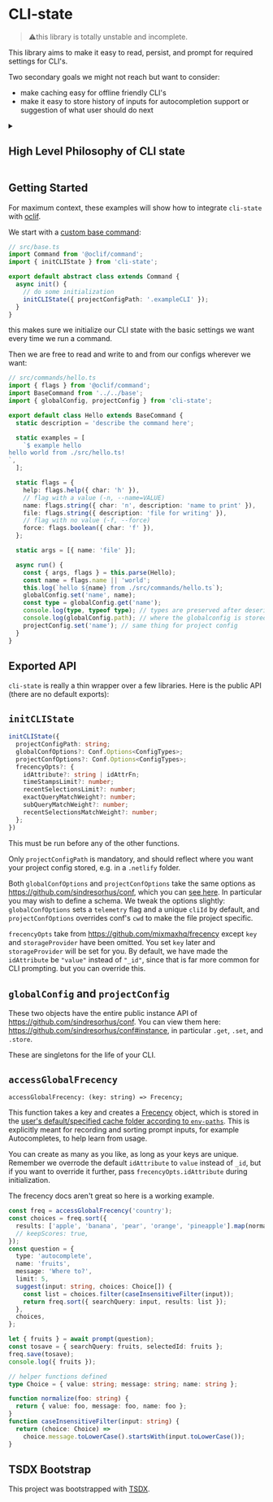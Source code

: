 # CLI-state

> ⚠️this library is totally unstable and incomplete.

This library aims to make it easy to read, persist, and prompt for required settings for CLI's.

Two secondary goals we might not reach but want to consider:

- make caching easy for offline friendly CLI's
- make it easy to store history of inputs for autocompletion support or suggestion of what user should do next

<details><summary>

## High Level Philosophy of CLI state

</summary>

Here are some sources of CLI config:

- CLI flags (prefer flags over arguments)
- Project Config (e.g. `package.json`, an `rc` file read by [cosmiconfig](https://github.com/davidtheclark/cosmiconfig), or some other special file e.g. `toml`)
- Project Filesystem (eg do you have special folders/files setup)
- Machine/User Config
- _Remote_ user account settings
- _Remote_ team account settings
- _Remote_ global telemetry based defaults

While offline, we may also lean on caches as sources of state:

- Project cache
- Machine/User Cache
- _Cached_ user account settings
- _Cached_ team account settings
- _Cached_ global telemetry based defaults

**Config vs State**

We make a (possibly confusing?) distinction between config vs state. Config is static - it is what it is before the CLI starts, and doesn't change. State is dynamic, you can set state during your CLI session and expect it to persist between sessions. If a state is missing, we can prompt for it, and then offer to persist it, or tell the user how to override it in future with a flag.

</details>

## Getting Started

For maximum context, these examples will show how to integrate `cli-state` with [oclif](https://oclif.io/).

We start with a [custom base command](https://oclif.io/docs/base_class):

```ts
// src/base.ts
import Command from '@oclif/command';
import { initCLIState } from 'cli-state';

export default abstract class extends Command {
  async init() {
    // do some initialization
    initCLIState({ projectConfigPath: '.exampleCLI' });
  }
}
```

this makes sure we initialize our CLI state with the basic settings we want every time we run a command.

Then we are free to read and write to and from our configs wherever we want:

```ts
// src/commands/hello.ts
import { flags } from '@oclif/command';
import BaseCommand from '../../base';
import { globalConfig, projectConfig } from 'cli-state';

export default class Hello extends BaseCommand {
  static description = 'describe the command here';

  static examples = [
    `$ example hello
hello world from ./src/hello.ts!
`,
  ];

  static flags = {
    help: flags.help({ char: 'h' }),
    // flag with a value (-n, --name=VALUE)
    name: flags.string({ char: 'n', description: 'name to print' }),
    file: flags.string({ description: 'file for writing' }),
    // flag with no value (-f, --force)
    force: flags.boolean({ char: 'f' }),
  };

  static args = [{ name: 'file' }];

  async run() {
    const { args, flags } = this.parse(Hello);
    const name = flags.name || 'world';
    this.log(`hello ${name} from ./src/commands/hello.ts`);
    globalConfig.set('name', name);
    const type = globalConfig.get('name');
    console.log(type, typeof type); // types are preserved after deserialization
    console.log(globalConfig.path); // where the globalconfig is stored
    projectConfig.set('name'); // same thing for project config
  }
}
```

## Exported API

`cli-state` is really a thin wrapper over a few libraries. Here is the public API (there are no default exports):

## `initCLIState`

```ts
initCLIState({
  projectConfigPath: string;
  globalConfOptions?: Conf.Options<ConfigTypes>;
  projectConfOptions?: Conf.Options<ConfigTypes>;
  frecencyOpts?: {
    idAttribute?: string | idAttrFn;
    timeStampsLimit?: number;
    recentSelectionsLimit?: number;
    exactQueryMatchWeight?: number;
    subQueryMatchWeight?: number;
    recentSelectionsMatchWeight?: number;
  };
})
```

This must be run before any of the other functions.

Only `projectConfigPath` is mandatory, and should reflect where you want your project config stored, e.g. in a `.netlify` folder.

Both `globalConfOptions` and `projectConfOptions` take the same options as https://github.com/sindresorhus/conf, which you can [see here](https://github.com/sindresorhus/conf#confoptions). In particular you may wish to define a schema. We tweak the options slightly: `globalConfOptions` sets a `telemetry` flag and a unique `cliId` by default, and `projectConfOptions` overrides conf's `cwd` to make the file project specific.

`frecencyOpts` take from https://github.com/mixmaxhq/frecency except `key` and `storageProvider` have been omitted. You set `key` later and `storageProvider` will be set for you. By default, we have made the `idAttribute` be `"value"` instead of `"_id"`, since that is far more common for CLI prompting. but you can override this.

## `globalConfig` and `projectConfig`

These two objects have the entire public instance API of https://github.com/sindresorhus/conf. You can view them here: https://github.com/sindresorhus/conf#instance, in particular `.get`, `.set`, and `.store`.

These are singletons for the life of your CLI.

## `accessGlobalFrecency`

`accessGlobalFrecency: (key: string) => Frecency;`

This function takes a key and creates a [Frecency](https://github.com/mixmaxhq/frecency) object, which is stored in the [user's default/specified cache folder according to `env-paths`](https://github.com/sindresorhus/env-paths#pathscache). This is explicitly meant for recording and sorting prompt inputs, for example Autocompletes, to help learn from usage.

You can create as many as you like, as long as your keys are unique. Remember we overrode the default `idAttribute` to `value` instead of `_id`, but if you want to override it further, pass `frecencyOpts.idAttribute` during initialization.

The frecency docs aren't great so here is a working example.

```ts
const freq = accessGlobalFrecency('country');
const choices = freq.sort({
  results: ['apple', 'banana', 'pear', 'orange', 'pineapple'].map(normalize),
  // keepScores: true,
});
const question = {
  type: 'autocomplete',
  name: 'fruits',
  message: 'Where to?',
  limit: 5,
  suggest(input: string, choices: Choice[]) {
    const list = choices.filter(caseInsensitiveFilter(input));
    return freq.sort({ searchQuery: input, results: list });
  },
  choices,
};

let { fruits } = await prompt(question);
const tosave = { searchQuery: fruits, selectedId: fruits };
freq.save(tosave);
console.log({ fruits });

// helper functions defined
type Choice = { value: string; message: string; name: string };

function normalize(foo: string) {
  return { value: foo, message: foo, name: foo };
}
function caseInsensitiveFilter(input: string) {
  return (choice: Choice) =>
    choice.message.toLowerCase().startsWith(input.toLowerCase());
}
```

## TSDX Bootstrap

This project was bootstrapped with [TSDX](https://github.com/jaredpalmer/tsdx).
